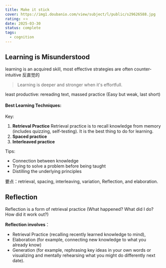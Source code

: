 ```yaml
---
title: Make it stick
cover: https://img1.doubanio.com/view/subject/l/public/s29626588.jpg
rating: ⭐⭐
date: 2025-03-30
status: complete
tags: 
  - cognition
---
```

## Learning is Misunderstood
learning is an acquired skill, most effective strategies are often counter-intuitive 反直觉的

> Learning is deeper and stronger when it's effortfull.

least productive: rereading text, massed practice (Easy but weak, last short)
#### Best Learning Techniques:
Key:
1. **Retrieval Practice**
Retrieval practice is to recall knowledge from memory (includes quizzing, self-testing). It is the best thing to do for learning.
2. **Spaced practice**
3. **Interleaved practice**

Tips:
- Connection between knowledge
- Trying to solve a problem before being taught
- Distilling the underlying principles

要点：retrieval, spacing, interleaving, variation, Reflection, and elaboration.

## Reflection
Reflection is a form of retrieval practice
(What happened? What did I do? How did it work out?)

**Reflection involves**：
- Retrieval Practice (recalling recently learned knowledge to mind),
- Elaboration (for example, connecting new knowledge to what you already know)
- Generation (for example, rephrasing key ideas in your own words or visualizing and mentally rehearsing what you might do differently next date).